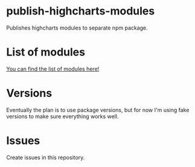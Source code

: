 # publish-highcharts-modules
Publishes highcharts modules to separate npm package. 

# List of modules 
[You can find the list of modules here!](modules.md)

# Versions
Eventually the plan is to use package versions, but for now I'm using fake versions to make sure everything works well.

# Issues
Create issues in this repository.
 
